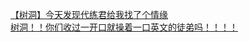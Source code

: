 [【树洞】今天发现代练君给我找了个情缘](http://tieba.baidu.com/p/3840342431?see_lz=1&pn=)   
[树洞！！你们收过一开口就操着一口英文的徒弟吗！！！！](http://tieba.baidu.com/p/3840341972?see_lz=1&pn=)   
